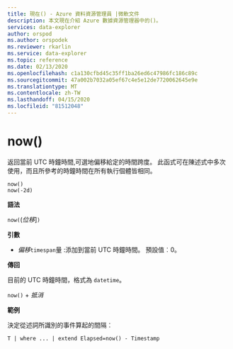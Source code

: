 ```yaml
---
title: 現在() - Azure 資料資源管理員 |微軟文件
description: 本文現在介紹 Azure 數據資源管理器中的()。
services: data-explorer
author: orspod
ms.author: orspodek
ms.reviewer: rkarlin
ms.service: data-explorer
ms.topic: reference
ms.date: 02/13/2020
ms.openlocfilehash: c1a130cfbd45c35ff1ba26ed6c47986fc186c89c
ms.sourcegitcommit: 47a002b7032a05ef67c4e5e12de7720062645e9e
ms.translationtype: MT
ms.contentlocale: zh-TW
ms.lasthandoff: 04/15/2020
ms.locfileid: "81512048"
---
```

# <a name="now"></a>now()

返回當前 UTC 時鐘時間,可選地偏移給定的時間跨度。
此函式可在陳述式中多次使用，而且所參考的時鐘時間在所有執行個體皆相同。

```kusto
now()
now(-2d)
```

**語法**

`now(`(*位移*]`)`

**引數**

* *偏移*`timespan`量 :添加到當前 UTC 時鐘時間。 預設值︰0。

**傳回**

目前的 UTC 時鐘時間，格式為 `datetime`。

`now()` + *抵消* 

**範例**

決定從述詞所識別的事件算起的間隔︰

```kusto
T | where ... | extend Elapsed=now() - Timestamp
```